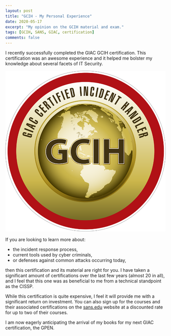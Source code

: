 ```yaml
---
layout: post
title: "GCIH - My Personal Experience"
date: 2020-05-17
excerpt: "My opinion on the GCIH material and exam."
tags: [GCIH, SANS, GIAC, certification]
comments: false
---
```


I recently successfully completed the GIAC GCIH certification. This certification was an awesome experience and it helped me bolster my knowledge about several facets of IT Security.

![GCIH Badge](/assets/img/gcih-gold.png)

If you are looking to learn more about:

* the incident response process,
* current tools used by cyber criminals,
* or defenses against common attacks occurring today,

then this certification and its material are right for you. I have taken a significant amount of certifications over the last few years (almost 20 in all), and I feel that this one was as beneficial to me from a technical standpoint as the CISSP.

While this certification is quite expensive, I feel it will provide me with a significant return on investment. You can also sign up for the courses and their associated certifications on the <a href="https://www.sans.edu">sans.edu</a> website at a discounted rate for up to two of their courses.

I am now eagerly anticipating the arrival of my books for my next GIAC certification, the GPEN.
